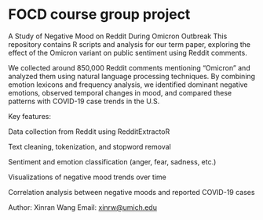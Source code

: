# FOCD course group project

A Study of Negative Mood on Reddit During Omicron Outbreak
This repository contains R scripts and analysis for our term paper, exploring the effect of the Omicron variant on public sentiment using Reddit comments.

We collected around 850,000 Reddit comments mentioning “Omicron” and analyzed them using natural language processing techniques. By combining emotion lexicons and frequency analysis, we identified dominant negative emotions, observed temporal changes in mood, and compared these patterns with COVID-19 case trends in the U.S.

Key features:

Data collection from Reddit using RedditExtractoR

Text cleaning, tokenization, and stopword removal

Sentiment and emotion classification (anger, fear, sadness, etc.)

Visualizations of negative mood trends over time

Correlation analysis between negative moods and reported COVID-19 cases

Author: Xinran Wang
Email: xinrw@umich.edu
